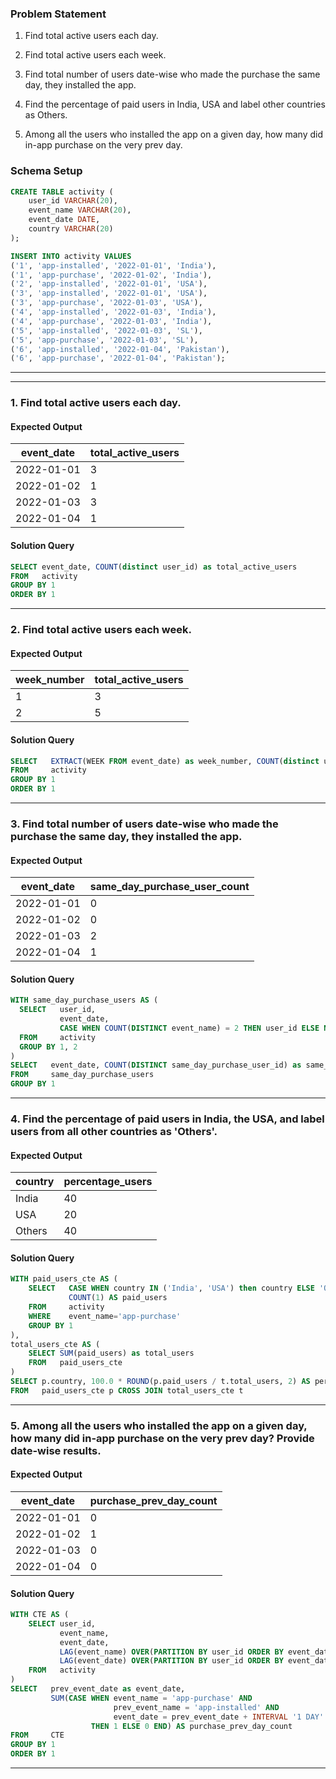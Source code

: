 ### Problem Statement

1. Find total active users each day.

2. Find total active users each week.

3. Find total number of users date-wise who made the purchase the same day, they installed the app.

4. Find the percentage of paid users in India, USA and label other countries as Others.

5. Among all the users who installed the app on a given day, how many did in-app purchase on the very prev day. 


### Schema Setup

```sql
CREATE TABLE activity (
    user_id VARCHAR(20),
    event_name VARCHAR(20),
    event_date DATE,
    country VARCHAR(20)
);

INSERT INTO activity VALUES 
('1', 'app-installed', '2022-01-01', 'India'),
('1', 'app-purchase', '2022-01-02', 'India'),
('2', 'app-installed', '2022-01-01', 'USA'),
('3', 'app-installed', '2022-01-01', 'USA'),
('3', 'app-purchase', '2022-01-03', 'USA'),
('4', 'app-installed', '2022-01-03', 'India'),
('4', 'app-purchase', '2022-01-03', 'India'),
('5', 'app-installed', '2022-01-03', 'SL'),
('5', 'app-purchase', '2022-01-03', 'SL'),
('6', 'app-installed', '2022-01-04', 'Pakistan'),
('6', 'app-purchase', '2022-01-04', 'Pakistan');
```

---
---

### 1. Find total active users each day.

#### Expected Output

event_date | total_active_users | 
--|--|
2022-01-01 | 3 |
2022-01-02 | 1 |
2022-01-03 | 3 |
2022-01-04 | 1 |



#### Solution Query

```sql
SELECT event_date, COUNT(distinct user_id) as total_active_users
FROM   activity
GROUP BY 1
ORDER BY 1
```

---


### 2. Find total active users each week.

#### Expected Output

week_number | total_active_users | 
--|--|
1 | 3 |
2 | 5 |



#### Solution Query

```sql
SELECT   EXTRACT(WEEK FROM event_date) as week_number, COUNT(distinct user_id) as total_active_users
FROM     activity
GROUP BY 1
ORDER BY 1
```

---

### 3. Find total number of users date-wise who made the purchase the same day, they installed the app.

#### Expected Output

event_date | same_day_purchase_user_count | 
--|--|
2022-01-01 | 0 |
2022-01-02 | 0 |
2022-01-03 | 2 |
2022-01-04 | 1 |


#### Solution Query

```sql
WITH same_day_purchase_users AS (
  SELECT   user_id, 
           event_date, 
           CASE WHEN COUNT(DISTINCT event_name) = 2 THEN user_id ELSE NULL END as same_day_purchase_user_id
  FROM     activity
  GROUP BY 1, 2
)
SELECT   event_date, COUNT(DISTINCT same_day_purchase_user_id) as same_day_purchase_user_count
FROM     same_day_purchase_users
GROUP BY 1
```

---

### 4. Find the percentage of paid users in India, the USA, and label users from all other countries as 'Others'.

#### Expected Output

country | percentage_users |
--|--|
India | 40 |
USA | 20 | 
Others | 40 |



#### Solution Query

```sql
WITH paid_users_cte AS (
    SELECT   CASE WHEN country IN ('India', 'USA') then country ELSE 'Others' END as country, 			  
             COUNT(1) AS paid_users
    FROM     activity
    WHERE    event_name='app-purchase'
    GROUP BY 1
),
total_users_cte AS (
    SELECT SUM(paid_users) as total_users
    FROM   paid_users_cte
)
SELECT p.country, 100.0 * ROUND(p.paid_users / t.total_users, 2) AS percentage_paid_users
FROM   paid_users_cte p CROSS JOIN total_users_cte t
```

---

### 5. Among all the users who installed the app on a given day, how many did in-app purchase on the very prev day? Provide date-wise results.

#### Expected Output

event_date | purchase_prev_day_count | 
--|--|
2022-01-01 | 0 |
2022-01-02 | 1 |
2022-01-03 | 0 |
2022-01-04 | 0 |



#### Solution Query

```sql
WITH CTE AS (
    SELECT user_id, 
           event_name, 
           event_date, 
           LAG(event_name) OVER(PARTITION BY user_id ORDER BY event_date) as prev_event_name,
           LAG(event_date) OVER(PARTITION BY user_id ORDER BY event_date) as prev_event_date
    FROM   activity
)
SELECT   prev_event_date as event_date, 
         SUM(CASE WHEN event_name = 'app-purchase' AND 
         			   prev_event_name = 'app-installed' AND 
         			   event_date = prev_event_date + INTERVAL '1 DAY'
                  THEN 1 ELSE 0 END) AS purchase_prev_day_count
FROM     CTE
GROUP BY 1
ORDER BY 1
```

---
